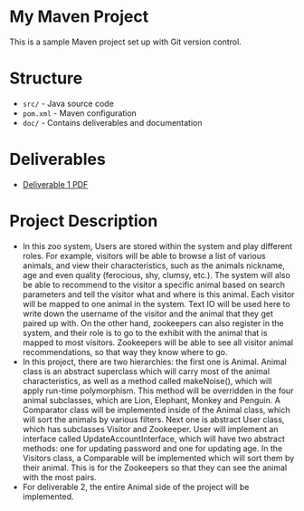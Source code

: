 # My Maven Project

This is a sample Maven project set up with Git version control.

# Structure

- `src/` - Java source code
- `pom.xml` - Maven configuration
- `doc/` - Contains deliverables and documentation

# Deliverables

- [Deliverable 1 PDF](doc/Deliverable1.pdf)

# Project Description

- In this zoo system, Users are stored within the system and play different roles. For example, 
visitors will be able to browse a list of various animals, and view their characteristics, such as the animals
nickname, age and even quality (ferocious, shy, clumsy, etc.). The system will also be able to recommend to the
visitor a specific animal based on search parameters and tell the visitor what and where is this animal. 
Each visitor will be mapped to one animal in the system. Text IO will be used here to write down the username of
the visitor and the animal that they get paired up with. On the other hand, zookeepers can also register in the 
system, and their role is to go to the exhibit with the animal that is mapped to most visitors. Zookeepers will
be able to see all visitor animal recommendations, so that way they know where to go. 
- In this project, there are two hierarchies: the first one is Animal. Animal class is an abstract superclass which
will carry most of the animal characteristics, as well as a method called makeNoise(), which will apply 
run-time polymorphism. This method will be overridden in
the four animal subclasses, which are Lion, Elephant, Monkey and Penguin. A Comparator class will be implemented inside
of the Animal class, which will sort the animals by various filters. Next one is abstract User class, which has subclasses
Visitor and Zookeeper. User will implement an interface called UpdateAccountInterface, which will have two abstract methods:
one for updating password and one for updating age. In the Visitors class, a Comparable will be implemented which will sort
them by their animal. This is for the Zookeepers so that they can see the animal with the most pairs. 
- For deliverable 2, the entire Animal side of the project will be implemented.
